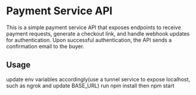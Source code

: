 # Payment Service API

This is a simple payment service API that exposes endpoints to receive payment requests, generate a checkout link, and handle webhook updates for authentication. Upon successful authentication, the API sends a confirmation email to the buyer.

## Usage

update env variables accordingly(use a tunnel service to expose localhost, such as ngrok and update BASE_URL)
run npm install then npm start
